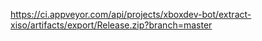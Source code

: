 https://ci.appveyor.com/api/projects/xboxdev-bot/extract-xiso/artifacts/export/Release.zip?branch=master
